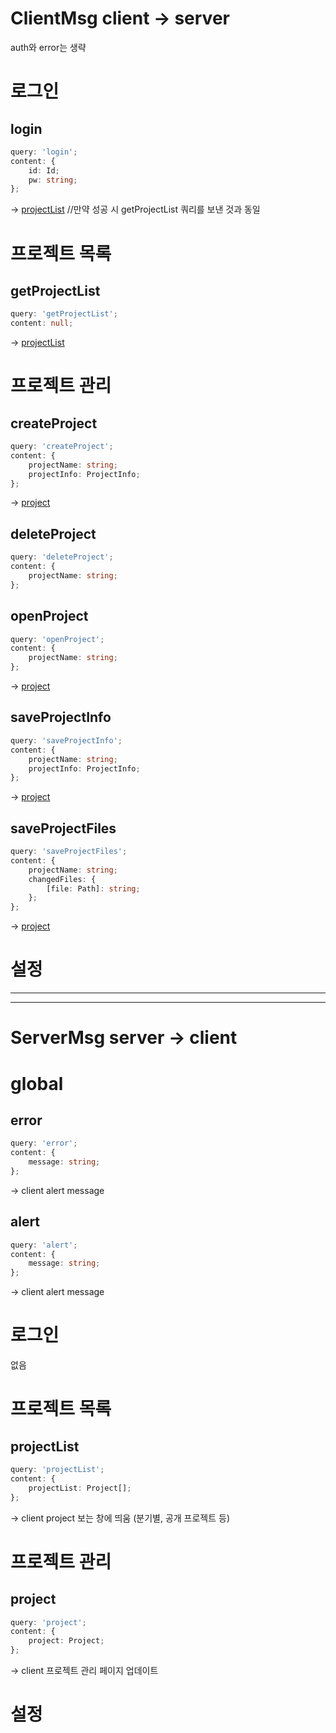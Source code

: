 # ClientMsg client -> server

auth와 error는 생략

# 로그인

## login

```ts
query: 'login';
content: {
    id: Id;
    pw: string;
};
```

-> [projectList] //만약 성공 시 getProjectList 쿼리를 보낸 것과 동일

# 프로젝트 목록

## getProjectList

```ts
query: 'getProjectList';
content: null;
```

-> [projectList]

# 프로젝트 관리

## createProject

```ts
query: 'createProject';
content: {
    projectName: string;
    projectInfo: ProjectInfo;
};
```

-> [project]

## deleteProject

```ts
query: 'deleteProject';
content: {
    projectName: string;
};
```

## openProject

```ts
query: 'openProject';
content: {
    projectName: string;
};
```

-> [project]

## saveProjectInfo

```ts
query: 'saveProjectInfo';
content: {
    projectName: string;
    projectInfo: ProjectInfo;
};
```

-> [project]

## saveProjectFiles

```ts
query: 'saveProjectFiles';
content: {
    projectName: string;
    changedFiles: {
        [file: Path]: string;
    };
};
```

-> [project]

# 설정

---
---

# ServerMsg server -> client

# global

## error

```ts
query: 'error';
content: {
    message: string;
};
```

-> client alert message

## alert

```ts
query: 'alert';
content: {
    message: string;
};
```

-> client alert message

# 로그인

없음

# 프로젝트 목록

## projectList

```ts
query: 'projectList';
content: {
    projectList: Project[];
};
```

-> client project 보는 창에 띄움 (분기별, 공개 프로젝트 등)

# 프로젝트 관리

## project

```ts
query: 'project';
content: {
    project: Project;
};
```

-> client 프로젝트 관리 페이지 업데이트

# 설정

<!--ServerMsg-->
[error]: #error
[alert]: #alert
[projectList]: #projectlist
[project]: #project